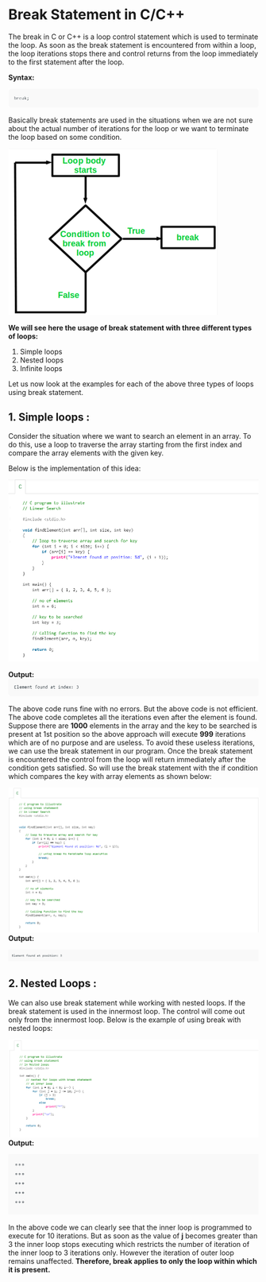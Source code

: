 # Break Statement in C/C++

The break in C or C++ is a loop control statement which is used to terminate the loop. As soon as the break statement is encountered from within a loop, the loop iterations stops there and control returns from the loop immediately to the first statement after the loop.

**Syntax:**

![](Breaksyntax.png)

Basically break statements are used in the situations when we are not sure about the actual number of iterations for the loop or we want to terminate the loop based on some condition.

![](Breakflowchart.png)

**We will see here the usage of break statement with three different types of loops:**

1. Simple loops
2. Nested loops
3. Infinite loops

Let us now look at the examples for each of the above three types of loops using break statement.

## 1. **Simple loops** : 
Consider the situation where we want to search an element in an array. To do this, use a loop to traverse the array starting from the first index and compare the array elements with the given key.

   Below is the implementation of this idea:

![](breaksimpleloops.png)

**Output:** 
![](Breaksimpleloopsoutput.png)

The above code runs fine with no errors. But the above code is not efficient. The above code completes all the iterations even after the element is found. Suppose there are **1000** elements in the array and the key to be searched is present at 1st position so the above approach will execute **999** iterations which are of no purpose and are useless. To avoid these useless iterations, we can use the break statement in our program. Once the break statement is encountered the control from the loop will return immediately after the condition gets satisfied. So will use the break statement with the if condition which compares the key with array elements as shown below:

![](breaksimpleloops2.png)
**Output:**

![](breaksimpleloops2output.png)

## 2. **Nested Loops** :
 We can also use break statement while working with nested loops. If the break statement is used in the innermost loop. The control will come out only from the innermost loop. Below is the example of using break with nested loops:

![](Breaknestedloops.png) 
**Output:**

![](Breaknestedloopsoutput.png)

In the above code we can clearly see that the inner loop is programmed to execute for 10 iterations. But as soon as the value of **j** becomes greater than 3 the inner loop stops executing which restricts the number of iteration of the inner loop to 3 iterations only. However the iteration of outer loop remains unaffected. **Therefore, break applies to only the loop within which it is present.**


